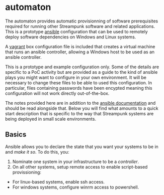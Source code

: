 # automaton

The automaton provides automatic provisionning of software prerequisites required for running other Streampunk software and related applications. This is a prototype [ansible](https://www.ansible.com/) configuration that can be used to remotely deploy software dependencies on Windows and Linux systems. 

A [vagrant](https://www.vagrantup.com/) box configuration file is included that creates a virtual machine that runs an ansible controller, allowing a Windows host to be used as an ansible controller.

This is a prototype and example configuration only. Some of the details are specific to a PoC activity but are provided as a guide to the kind of ansible plays you might want to configure in your own environment. It will be necessary to change these files to be able to used this configuration. In particular, files containing passwords have been encypted meaning this configuration will not work directly out-of-the-box.

The notes provided here are in addition to the [ansible documentation](http://docs.ansible.com/ansible/index.html) and should be read alongside that. Below you will find what amounts to a quick start description that is specific to the way that Streampunk systems are being deployed in small scale environments.

## Basics

Ansible allows you to declare the state that you want your systems to be in and _make it so_. To do this, you:

1. Nominate one system in your infrastructure to be a _controller_.
2. On all other systems, setup remote access to enable script-based provissioning:
  * For linux-based systems, enable ssh access.
  * For windows systems, configure winrm access to powershell.


